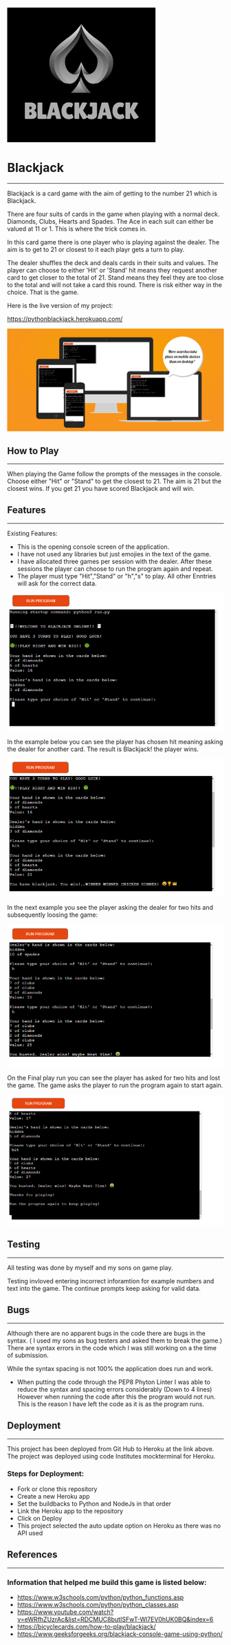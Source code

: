 
![BlackJack Logo](/assets/images/blackjack1.PNG)

# Blackjack 
----
Blackjack is a card game with the aim of getting to the number 21 which is Blackjack.

There are four suits of cards in the game when playing with a normal deck. Diamonds, Clubs, Hearts and Spades.
The Ace in each suit can either be valued at 11 or 1. This is where the trick comes in. 

In this card game there is one player who is playing against the dealer. The aim is to get to 21 or closest to it each playr gets a turn to play.

The dealer shuffles the deck and deals cards in their suits and values. The player can choose to either 'Hit' or 'Stand' hit means they request another card to get closer to the total of 21. Stand means they feel they are too close to the total and will not take a card this round. There is risk either way in the choice. That is the game. 

Here is the live version of my project:

https://pythonblackjack.herokuapp.com/


![Python Responsive](/assets/images/python-responsive.PNG)

## How to Play
----

When playing the Game follow the prompts of the messages in the console.
Choose either "Hit" or "Stand" to get the closest to 21. The aim is 21 but the closest wins.
If you get 21 you have scored Blackjack and will win. 


## Features
----
Existing Features:

* This is the opening console screen of the application.
* I have not used any libraries but just emojies in the text of the game. 
* I have allocated three games per session with the dealer. 
  After these sessions the player can choose to run the program again and repeat. 
* The player must type "Hit","Stand" or "h","s" to play. All other Enntries will ask for the correct data. 


![BlackJackimage](/assets/images/blackjack-start.PNG)


In the example below you can see the player has chosen hit meaning asking the dealer for another card. The result is Blackjack!
the player wins. 


![BlackJackPlay](/assets/images/blackjack-play.PNG)

In the next example you see the player asking the dealer for two hits and subsequently loosing the game:

![BlackJackPlay2](/assets/images/blackjack-play2.PNG)

On the Final play run you can see the player has asked for two hits and lost the game. The game asks the player to run the program again to start again.

![blackJackPlay3](/assets/images/blackjack-play3.PNG)

## Testing
----
All testing was done by myself and my sons on game play. 

Testing invloved entering incorrect inforamtion for example numbers and text into the game. The continue prompts keep asking for valid data.
 
## Bugs
----

Although there are no apparent bugs in the code there are bugs in the syntax. ( I used my sons as bug testers and asked them to break the game.) There are syntax errors in the code which I was still working on a the time of submission.

While the syntax spacing is not 100% the application does run and work. 

* When putting the code through the PEP8 Phyton Linter I was able to reduce the syntax and spacing errors considerably (Down to 4 lines)
However when running the code after this the program would not run. This is the reason I have left the code as it is as the program runs.


## Deployment
______
This project has been deployed from Git Hub to Heroku at the link above. 
The project was deployed using code Institutes mockterminal for Heroku.

### Steps for Deployment:
* Fork or clone this repository
* Create a new Heroku app
* Set the buildbacks to Python and NodeJs in that order
* Link the Heroku app to the repository 
* Click on Deploy
* This project selected the auto update option on Heroku as there was no API used




## References
______

### Information that helped me build this game is listed below: 
* https://www.w3schools.com/python/python_functions.asp
* https://www.w3schools.com/python/python_classes.asp
* https://www.youtube.com/watch?v=eWRfhZUzrAc&list=RDCMUC8butISFwT-Wl7EV0hUK0BQ&index=6
* https://bicyclecards.com/how-to-play/blackjack/
* https://www.geeksforgeeks.org/blackjack-console-game-using-python/



